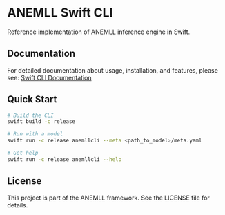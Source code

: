 # ANEMLL Swift CLI

Reference implementation of ANEMLL inference engine in Swift.

## Documentation

For detailed documentation about usage, installation, and features, please see:
[Swift CLI Documentation](../docs/swift_cli.md)

## Quick Start

```bash
# Build the CLI
swift build -c release

# Run with a model
swift run -c release anemllcli --meta <path_to_model>/meta.yaml

# Get help
swift run -c release anemllcli --help
```

## License

This project is part of the ANEMLL framework. See the LICENSE file for details. 